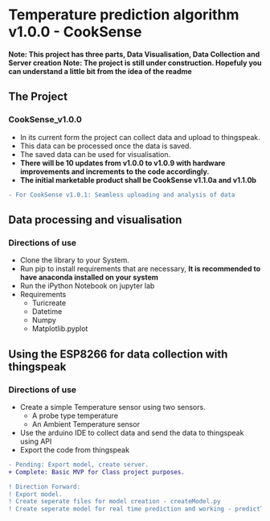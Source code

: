 # Temperature prediction algorithm v1.0.0 - CookSense
**Note: This project has three parts, Data Visualisation, Data Collection and Server creation**
**Note: The project is still under construction. Hopefuly you can understand a little bit from the idea of the readme**
## The Project
### CookSense_v1.0.0
- In its current form the project can collect data and upload to thingspeak.
- This data can be processed once the data is saved.
- The saved data can be used for visualisation.
- **There will be 10 updates from v1.0.0 to v1.0.9 with hardware improvements and increments to the code accordingly.**
- **The initial marketable product shall be CookSense v1.1.0a and v1.1.0b**
```diff
- For CookSense v1.0.1: Seamless uploading and analysis of data
```

## Data processing and visualisation
### Directions of use
- Clone the library to your System.
- Run pip to install requirements that are necessary, **It is recommended to have anaconda installed on your system**
- Run the iPython Notebook on jupyter lab
- Requirements
  - Turicreate
  - Datetime
  - Numpy
  - Matplotlib.pyplot

## Using the ESP8266 for data collection with thingspeak
### Directions of use
- Create a simple Temperature sensor using two sensors.
  - A probe type temperature
  - An Ambient Temperature sensor
- Use the arduino IDE to collect data and send the data to thingspeak using API
- Export the code from thingspeak

```diff
- Pending: Export model, create server.
+ Complete: Basic MVP for Class project purposes.

! Direction Forward:
! Export model.
! Create seperate files for model creation - createModel.py
! Create seperate model for real time prediction and working - predictTemp.py
```
